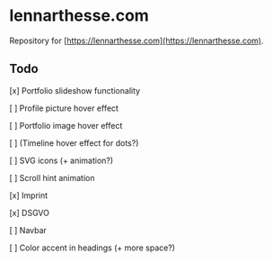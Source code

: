 # lennarthesse.com

Repository for [https://lennarthesse.com](https://lennarthesse.com).

## Todo

[x] Portfolio slideshow functionality

[ ] Profile picture hover effect

[ ] Portfolio image hover effect

[ ] (Timeline hover effect for dots?)

[ ] SVG icons (+ animation?)

[ ] Scroll hint animation

[x] Imprint

[x] DSGVO

[ ] Navbar

[ ] Color accent in headings (+ more space?)

